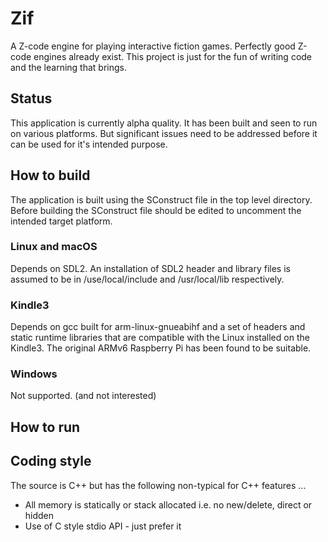 # Zif

A Z-code engine for playing interactive fiction games.
Perfectly good Z-code engines already exist.
This project is just for the fun of writing code and the learning that brings.

## Status

This application is currently alpha quality. It has been built and seen to run on various platforms. But significant issues need to be addressed before it can be used for it's intended purpose.

## How to build

The application is built using the SConstruct file in the top level directory. Before building the SConstruct file should be edited to uncomment the intended target platform.

### Linux and macOS

Depends on SDL2. An installation of SDL2 header and library files is assumed to be in /use/local/include and /usr/local/lib respectively.

### Kindle3

Depends on gcc built for arm-linux-gnueabihf and a set of headers and static runtime libraries that are compatible with the Linux installed on the Kindle3. The original ARMv6 Raspberry Pi has been found to be suitable.

### Windows

Not supported. (and not interested)

## How to run

## Coding style

The source is C++ but has the following non-typical for C++ features ...
* All memory is statically or stack allocated i.e. no new/delete, direct or hidden
* Use of C style stdio API - just prefer it
